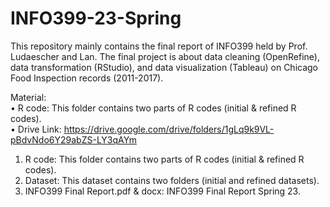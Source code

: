 # INFO399-23-Spring
This repository mainly contains the final report of INFO399 held by Prof. Ludaescher and Lan. The final project is about data cleaning (OpenRefine), data transformation (RStudio), and data visualization (Tableau) on Chicago Food Inspection records (2011-2017).  

Material:  
• R code: This folder contains two parts of R codes (initial & refined R codes).  
• Drive Link: https://drive.google.com/drive/folders/1gLq9k9VL-pBdvNdo6Y29abZS-LY3qAYm
1) R code: This folder contains two parts of R codes (initial & refined R codes).
2) Dataset: This dataset contains two folders (initial and refined datasets).
3) INFO399 Final Report.pdf & docx: INFO399 Final Report Spring 23.
